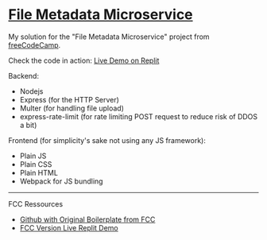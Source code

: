 # [File Metadata Microservice](https://www.freecodecamp.org/learn/apis-and-microservices/apis-and-microservices-projects/file-metadata-microservice)

My solution for the "File Metadata Microservice" project from [freeCodeCamp](https://www.freecodecamp.org/).

Check the code in action: [Live Demo on Replit](https://boilerplate-project-filemetadata.panagiotispapa3.repl.co)

Backend:
* Nodejs
* Express (for the HTTP Server)
* Multer (for handling file upload)
* express-rate-limit (for rate limiting POST request to reduce risk of DDOS a bit)

Frontend (for simplicity's sake not using any JS framework):
* Plain JS
* Plain CSS
* Plain HTML
* Webpack for JS bundling

---

FCC Ressources
* [Github with Original Boilerplate from FCC](https://github.com/freeCodeCamp/boilerplate-project-filemetadata)
* [FCC Version Live Replit Demo](https://file-metadata-microservice.freecodecamp.rocks/)